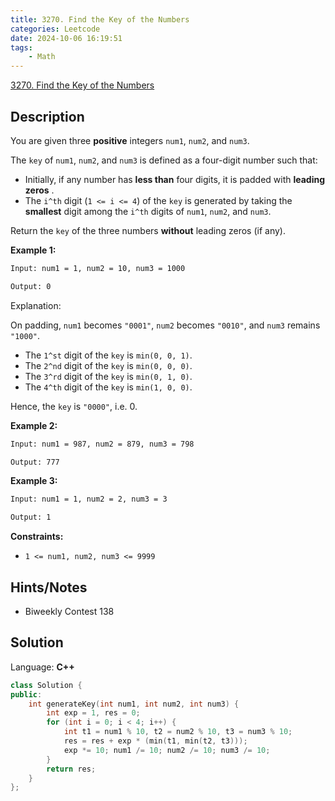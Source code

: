 ```yaml
---
title: 3270. Find the Key of the Numbers
categories: Leetcode
date: 2024-10-06 16:19:51
tags:
    - Math
---
```


[3270. Find the Key of the Numbers](https://leetcode.com/problems/find-the-key-of-the-numbers/description/)

## Description

You are given three **positive**  integers `num1`, `num2`, and `num3`.

The `key` of `num1`, `num2`, and `num3` is defined as a four-digit number such that:

- Initially, if any number has **less than**  four digits, it is padded with **leading zeros** .
- The `i^th` digit (`1 <= i <= 4`) of the `key` is generated by taking the **smallest**  digit among the `i^th` digits of `num1`, `num2`, and `num3`.

Return the `key` of the three numbers **without**  leading zeros (if any).

**Example 1:**

```bash
Input: num1 = 1, num2 = 10, num3 = 1000

Output: 0
```

Explanation:

On padding, `num1` becomes `"0001"`, `num2` becomes `"0010"`, and `num3` remains `"1000"`.

- The `1^st` digit of the `key` is `min(0, 0, 1)`.
- The `2^nd` digit of the `key` is `min(0, 0, 0)`.
- The `3^rd` digit of the `key` is `min(0, 1, 0)`.
- The `4^th` digit of the `key` is `min(1, 0, 0)`.

Hence, the `key` is `"0000"`, i.e. 0.

**Example 2:**

```bash
Input: num1 = 987, num2 = 879, num3 = 798

Output: 777
```

**Example 3:**

```bash
Input: num1 = 1, num2 = 2, num3 = 3

Output: 1
```

**Constraints:**

- `1 <= num1, num2, num3 <= 9999`

## Hints/Notes

- Biweekly Contest 138

## Solution

Language: **C++**

```C++
class Solution {
public:
    int generateKey(int num1, int num2, int num3) {
        int exp = 1, res = 0;
        for (int i = 0; i < 4; i++) {
            int t1 = num1 % 10, t2 = num2 % 10, t3 = num3 % 10;
            res = res + exp * (min(t1, min(t2, t3)));
            exp *= 10; num1 /= 10; num2 /= 10; num3 /= 10;
        }
        return res;
    }
};
```
